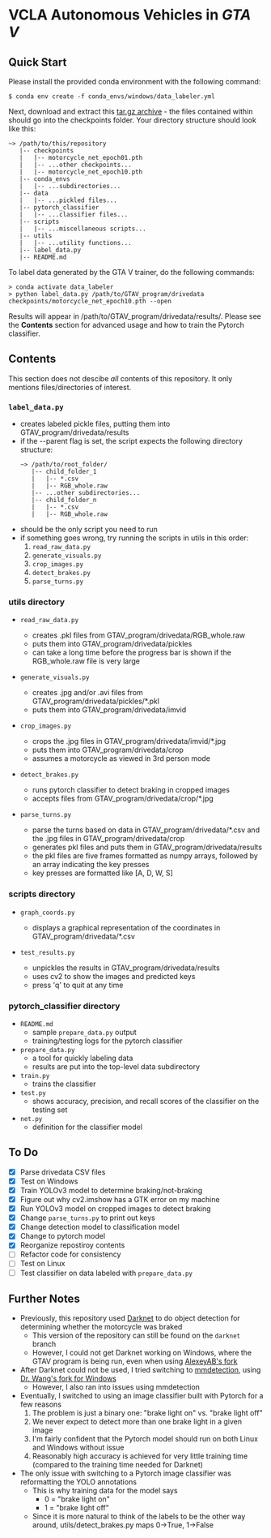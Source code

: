 # VCLA Autonomous Vehicles in _GTA V_

## Quick Start

Please install the provided conda environment with the following command:

```
$ conda env create -f conda_envs/windows/data_labeler.yml
```

Next, download and extract this [tar.gz archive](https://drive.google.com/file/d/1oGUJKXzhc7VVT5_20n9bs61CPyOyE7UO/view?usp=sharing) - the files contained within should go into the checkpoints folder.
Your directory structure should look like this:

```
~> /path/to/this/repository
   |-- checkpoints
   |   |-- motorcycle_net_epoch01.pth
   |   |-- ...other checkpoints...
   |   |-- motorcycle_net_epoch10.pth
   |-- conda_envs
   |   |-- ...subdirectories...
   |-- data
   |   |-- ...pickled files...
   |-- pytorch_classifier
   |   |-- ...classifier files...
   |-- scripts
   |   |-- ...miscellaneous scripts...
   |-- utils
   |   |-- ...utility functions...
   |-- label_data.py
   |-- README.md
```

To label data generated by the GTA V trainer, do the following commands:

```
> conda activate data_labeler
> python label_data.py /path/to/GTAV_program/drivedata checkpoints/motorcycle_net_epoch10.pth --open
```

Results will appear in /path/to/GTAV_program/drivedata/results/.
Please see the **Contents** section for advanced usage and how to train the Pytorch classifier.

## Contents
This section does not descibe _all_ contents of this repository. It only mentions files/directories of interest.

### `label_data.py`

  - creates labeled pickle files, putting them into GTAV_program/drivedata/results
  - if the --parent flag is set, the script expects the following directory structure:
    ```
    ~> /path/to/root_folder/
       |-- child_folder_1
       |   |-- *.csv
       |   |-- RGB_whole.raw
       |-- ...other subdirectories...
       |-- child_folder_n
       |   |-- *.csv
       |   |-- RGB_whole.raw
    ```
  - should be the only script you need to run
  - if something goes wrong, try running the scripts in utils in this order:
    1. `read_raw_data.py`
    2. `generate_visuals.py`
    3. `crop_images.py`
    4. `detect_brakes.py`
    5. `parse_turns.py`

### utils directory
- `read_raw_data.py`

  - creates .pkl files from GTAV_program/drivedata/RGB_whole.raw
  - puts them into GTAV_program/drivedata/pickles
  - can take a long time before the progress bar is shown if the RGB_whole.raw file is very large

- `generate_visuals.py`

  - creates .jpg and/or .avi files from GTAV_program/drivedata/pickles/\*.pkl
  - puts them into GTAV_program/drivedata/imvid

- `crop_images.py`

  - crops the .jpg files in GTAV_program/drivedata/imvid/\*.jpg
  - puts them into GTAV_program/drivedata/crop
  - assumes a motorcycle as viewed in 3rd person mode

- `detect_brakes.py`

  - runs pytorch classifier to detect braking in cropped images
  - accepts files from GTAV_program/drivedata/crop/\*.jpg

- `parse_turns.py`

  - parse the turns based on data in GTAV_program/drivedata/\*.csv and the .jpg files in GTAV_program/drivedata/crop
  - generates pkl files and puts them in GTAV_program/drivedata/results
  - the pkl files are five frames formatted as numpy arrays, followed by an array indicating the key presses
  - key presses are formatted like \[A, D, W, S\]

### scripts directory

- `graph_coords.py`

  - displays a graphical representation of the coordinates in GTAV_program/drivedata/\*.csv

- `test_results.py`

  - unpickles the results in GTAV_program/drivedata/results
  - uses cv2 to show the images and predicted keys
  - press 'q' to quit at any time

### pytorch_classifier directory
- `README.md`
  - sample `prepare_data.py` output 
  - training/testing logs for the pytorch classifier
- `prepare_data.py`
  - a tool for quickly labeling data
  - results are put into the top-level data subdirectory
- `train.py`
  - trains the classifier
- `test.py`
  - shows accuracy, precision, and recall scores of the classifier on the testing set
- `net.py`
  - definition for the classifier model

## To Do

- [x] Parse drivedata CSV files
- [x] Test on Windows
- [x] Train YOLOv3 model to determine braking/not-braking
- [x] Figure out why cv2.imshow has a GTK error on my machine
- [x] Run YOLOv3 model on cropped images to detect braking
- [x] Change `parse_turns.py` to print out keys
- [x] Change detection model to classification model
- [x] Change to pytorch model
- [x] Reorganize repostiroy contents
- [ ] Refactor code for consistency
- [ ] Test on Linux
- [ ] Test classifier on data labeled with `prepare_data.py`

## Further Notes

- Previously, this repository used [Darknet](https://github.com/pjreddie/darknet) to do object detection for determining whether the motorcycle was braked
  - This version of the repository can still be found on the `darknet` branch
  - However, I could not get Darknet working on Windows, where the GTAV program is being run, even when using [AlexeyAB's fork](https://github.com/AlexeyAB/darknet)
- After Darknet could not be used, I tried switching to [mmdetection](https://github.com/open-mmlab/mmdetection), using [Dr. Wang's fork for Windows](https://github.com/kezewang/mmdetection)
  - However, I also ran into issues using mmdetection
- Eventually, I switched to using an image classifier built with Pytorch for a few reasons
  1. The problem is just a binary one: "brake light on" vs. "brake light off"
  2. We never expect to detect more than one brake light in a given image
  3. I'm fairly confident that the Pytorch model should run on both Linux and Windows without issue
  4. Reasonably high accuracy is achieved for very little training time (compared to the training time needed for Darknet)
- The only issue with switching to a Pytorch image classifier was reformatting the YOLO annotations
  - This is why training data for the model says
    - 0 = "brake light on"
    - 1 = "brake light off"
  - Since it is more natural to think of the labels to be the other way around, utils/detect_brakes.py maps 0->True, 1->False